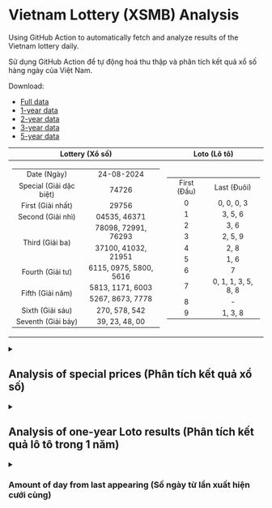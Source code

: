 # Vietnam Lottery (XSMB) Analysis

Using GitHub Action to automatically fetch and analyze results of the Vietnam lottery daily.

Sử dụng GitHub Action để tự động hoá thu thập và phân tích kết quả xổ số hàng ngày của Việt Nam.

Download:

* [Full data](https://raw.githubusercontent.com/khiemdoan/vietnam-lottery-xsmb-analysis/main/results/xsmb.csv)
* [1-year data](https://raw.githubusercontent.com/khiemdoan/vietnam-lottery-xsmb-analysis/main/results/xsmb_1_year.csv)
* [2-year data](https://raw.githubusercontent.com/khiemdoan/vietnam-lottery-xsmb-analysis/main/results/xsmb_2_year.csv)
* [3-year data](https://raw.githubusercontent.com/khiemdoan/vietnam-lottery-xsmb-analysis/main/results/xsmb_3_year.csv)
* [5-year data](https://raw.githubusercontent.com/khiemdoan/vietnam-lottery-xsmb-analysis/main/results/xsmb_5_year.csv)

| Lottery (Xổ số) | Loto (Lô tô) |
| :------------: | :----------: |
| <table><tr><td>Date (Ngày)</td><td>24-08-2024</td></tr><tr><td>Special (Giải dặc biệt)</td><td>74726</td></tr><tr><td>First (Giải nhất)</td><td>29756</td></tr><tr><td>Second (Giải nhì)</td><td>04535, 46371</td></tr><tr><td rowspan="2">Third (Giải ba)</td><td>78098, 72991, 76293</td></tr><tr><td>37100, 41032, 21951</td></tr><tr><td>Fourth (Giải tư)</td><td>6115, 0975, 5800, 5616</td></tr><tr><td rowspan="2">Fifth (Giải năm)</td><td>5813, 1171, 6003</td></tr><tr><td>5267, 8673, 7778</td></tr><tr><td>Sixth (Giải sáu)</td><td>270, 578, 542</td></tr><tr><td>Seventh (Giải bảy)</td><td>39, 23, 48, 00</td></tr></table> | <table><tr><td>First (Đầu)</td><td>Last (Đuôi)</td></tr><tr><td>0</td><td>0, 0, 0, 3</td></tr><tr><td>1</td><td>3, 5, 6</td></tr><tr><td>2</td><td>3, 6</td></tr><tr><td>3</td><td>2, 5, 9</td></tr><tr><td>4</td><td>2, 8</td></tr><tr><td>5</td><td>1, 6</td></tr><tr><td>6</td><td>7</td></tr><tr><td>7</td><td>0, 1, 1, 3, 5, 8, 8</td></tr><tr><td>8</td><td>-</td></tr><tr><td>9</td><td>1, 3, 8</td></tr></table> |

<details>
  <summary><h2>Analysis of special prices (Phân tích kết quả xổ số)</h2></summary>
  <h3>Amount of day from last appearing (Số ngày từ lần xuất hiện cuối cùng)</h3>

  ![Delta](images/special_delta.jpg)

  <h3>Top 10 amount of day from last appearing (Top 10 số lâu chưa xuất hiện)</h3>

  ![Delta top 10](images/special_delta_top_10.jpg)
</details>

<details>
  <summary><h2>Analysis of one-year Loto results (Phân tích kết quả lô tô trong 1 năm)</h2></summary>

  Max: 128. Min: 63.

  Mean: 97.74. Standard deviation: 11.75.

  <h3>Detail (Chi tiết)</h3>

  ![Detail](images/heatmap.jpg)

  <h3>Top 10</h3>

  ![Top 10](images/top-10.jpg)

  <h3>Distribution (Phân bổ)</h3>

  ![Distribution](images/distribution.jpg)
</details>

<details>
  <summary><h3>Amount of day from last appearing (Số ngày từ lần xuất hiện cưới cùng)</h2></summary>

  ![Delta](images/delta.jpg)

  <h3>Top 10 amount of day from last appearing (Top 10 số lâu chưa xuất hiện)</h3>

  ![Delta top 10](images/delta_top_10.jpg)
</details>